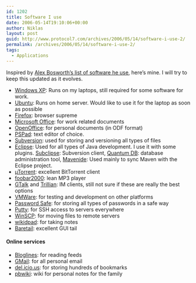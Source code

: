 ```yaml
---
id: 1202
title: Software I use
date: 2006-05-14T19:10:06+00:00
author: Niklas
layout: post
guid: http://www.protocol7.com/archives/2006/05/14/software-i-use-2/
permalink: /archives/2006/05/14/software-i-use-2/
tags:
  - Applications
---
```

<div class='microid-4e62902ef460772c22b2b1bfc307db0124a42e97'>
  <p>
    Inspired by <a href="http://swik.net/User:alex/Software+I+Use">Alex Bosworth&#8217;s list of software he use</a>, here&#8217;s mine. I will try to keep this updated as it evolves.
  </p>
  
  <ul>
    <li>
      <a href="http://www.microsoft.com/Windowsxp/">Windows XP</a>: Runs on my laptops, still required for some software for work.
    </li>
    <li>
      <a href="http://www.ubuntu.com/">Ubuntu</a>: Runs on home server. Would like to use it for the laptop as soon as possible
    </li>
    <li>
      <a href="http://www.mozilla.com/firefox/">Firefox</a>: browser supreme
    </li>
    <li>
      <a href="http://office.microsoft.com/">Microsoft Office</a>: for work related documents
    </li>
    <li>
      <a href="http://www.openoffice.org/">OpenOffice</a>: for personal documents (in ODF format)
    </li>
    <li>
      <a href="http://www.pspad.com/">PSPad</a>: text editor of choice.
    </li>
    <li>
      <a href="http://subversion.tigris.org/">Subversion</a>: used for storing and versioning all types of files
    </li>
    <li>
      <a href="http://www.eclipse.org/">Eclipse</a>: Used for all types of Java development. I use it with some plugins. <a href="http://subclipse.tigris.org/">Subclipse</a>: Subversion client, <a href="http://quantum.sourceforge.net/">Quantum DB</a>: database administration tool, <a href="http://mevenide.codehaus.org">Mavenide</a>: Used mainly to sync Maven with the Eclipse project.
    </li>
    <li>
      <a href="http://www.utorrent.com/">&micro;Torrent</a>: excellent BitTorrent client
    </li>
    <li>
      <a href="http://www.foobar2000.org/">foobar2000</a>: lean MP3 player
    </li>
    <li>
      <a href="http://www.google.com/talk/">GTalk</a> and <a href="http://www.ceruleanstudios.com/">Trillian</a>: IM clients, still not sure if these are really the best options
    </li>
    <li>
      <a href="http://www.vmware.com/">VMWare</a>: for testing and development on other platforms
    </li>
    <li>
      <a href="http://passwordsafe.sourceforge.net/">Password Safe</a>: for storing all types of passwords in a safe way
    </li>
    <li>
      <a href="http://www.chiark.greenend.org.uk/~sgtatham/putty/">Putty</a>: for SSH access to servers everywhere
    </li>
    <li>
      <a href="http://winscp.net/eng/index.php">WinSCP</a>: for moving files to remote servers
    </li>
    <li>
      <a href="http://wikidpad.python-hosting.com/">wikidpad</a>: for taking notes
    </li>
    <li>
      <a href="http://www.baremetalsoft.com/baretail/">Baretail</a>: excellent GUI tail
    </li>
  </ul>
  
  <h4>
    Online services
  </h4>
  
  <ul>
    <li>
      <a href="http://www.bloglines.com/">Bloglines</a>: for reading feeds
    </li>
    <li>
      <a href="http://www.bloglines.com/">GMail</a>: for all personal email
    </li>
    <li>
      <a href="http://del.icio.us/">del.icio.us</a>: for storing hundreds of bookmarks
    </li>
    <li>
      <a href="http://pbwiki.com/">pbwiki</a>: wiki for personal notes for the family
    </li>
  </ul>
</div>